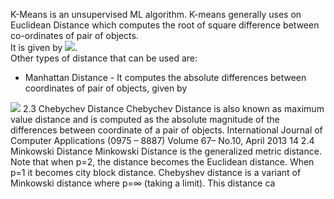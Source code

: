K-Means is an unsupervised ML algorithm.
K-means generally uses on Euclidean Distance which computes the root of square difference between co-ordinates of pair of objects.  
It is given by <img src="https://render.githubusercontent.com/render/math?math=\sqrt\sum_{k=1}^m%20(X_i_k%20-X_j_k)^2">.  
Other types of distance that can be used are:  
- Manhattan Distance - It computes the absolute differences between coordinates of pair of objects, given by
<img src="https://render.githubusercontent.com/render/math?math=\sqrt\sum_{k=1}^m%20(X_i_k%20-X_j_k)^2">
2.3 Chebychev Distance
Chebychev Distance is also known as maximum value
distance and is computed as the absolute magnitude of the
differences between coordinate of a pair of objects. 
International Journal of Computer Applications (0975 – 8887)
Volume 67– No.10, April 2013
14
2.4 Minkowski Distance
Minkowski Distance is the generalized metric distance.
Note that when p=2, the distance becomes the Euclidean
distance. When p=1 it becomes city block distance.
Chebyshev distance is a variant of Minkowski distance where
p=∞ (taking a limit). This distance ca
